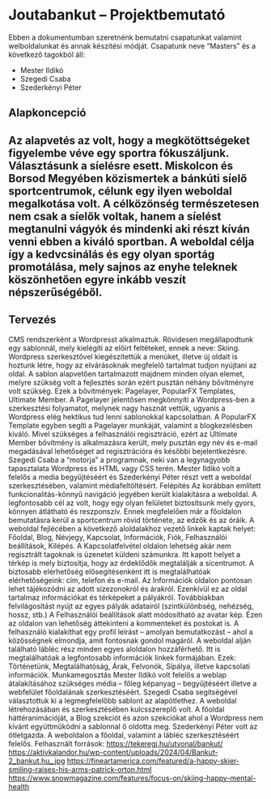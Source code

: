 # Joutabankut – Projektbemutató <br>

Ebben a dokumentumban szeretnénk bemutatni csapatunkat valamint welboldalunkat és annak készítési módját. 
Csapatunk neve “Masters” és a következő tagokból áll: 

- Mester Ildikó
- Szegedi Csaba
- Szederkényi Péter

## Alapkoncepció
Az alapvetés az volt, hogy a megkötöttségeket figyelembe véve egy sportra fókuszáljunk. Választásunk a síelésre esett. 
Miskolcon és Borsod Megyében közismertek a bánkúti síelő sportcentrumok, célunk egy ilyen weboldal megalkotása volt.
A célközönség természetesen nem csak a síelők voltak, hanem a síelést megtanulni vágyók és mindenki aki részt kíván venni ebben a kiváló sportban.
A weboldal célja így a kedvcsinálás és egy olyan sportág promotálása, mely sajnos az enyhe teleknek köszönhetően egyre inkább veszít népszerűségéből.
---
## Tervezés
CMS rendszerként a Wordpresst alkalmaztuk. Rövidesen megállapodtunk egy sablonnál, mely kielégíti az előírt feltéteket, ennek a neve: Skiing. Wordpress szerkesztővel kiegészítettük a menüket, illetve új oldalt is hoztunk létre, hogy az elvárásoknak megfelelő tartalmat tudjon nyújtani az oldal. 
A sablon alapvetően tartalmazott majdnem minden olyan elemet, melyre szükség volt a fejlesztés során ezért pusztán néhány bővítményre volt szükség. 
Ezek a bővítmények: Pagelayer, PopularFX Templates, Ultimate Member. 
A Pagelayer jelentősen megkönnyíti a Wordpress-ben a szerkesztési folyamatot, melynek nagy hasznát vettük, ugyanis a Wordpress elég hektikus tud lenni sablonokkal kapcsolatban. A PopularFX Template egyben segíti a Pagelayer munkáját, valamint a blogkezelésben kiváló. Mivel szükséges a felhasználói regisztráció, ezért az Ultimate Member bővítmény is alkalmazásra került, mely pusztán egy név és e-mail megadásával lehetőséget ad regisztrációra és későbbi bejelentkezésre.
Szegedi Csaba a “motorja” a programnak, neki van a legynagyobb tapasztalata Wordpress és HTML vagy CSS terén. Mester Ildikó volt a felelős a media begyűjtéséért és Szederkényi Péter részt vett a weboldal szerkesztésében, valamint médiafeltöltésért.
Felépítés
Az korábban említett funkcionalitás-könnyű navigáció jegyében került kialakításra a weboldal. A legfontosabb cél az volt, hogy egy olyan felületet biztosítsunk mely gyors, könnyen átlátható és reszponszív. Ennek megfelelően már a főoldalon bemutatásra kerül a sportcentrum rövid története, az edzők és az óráik.
A weboldal fejlécében a következő aloldalakhoz vezető linkek kaptak helyet: Főoldal, Blog, Névjegy, Kapcsolat, Információk, Fiók, Felhasználói beállítások, Kilépés. 
A Kapcsolatfelvétel oldalon lehetség akár nem regisztrált tagoknak is üzenetet küldeni számunkra. Itt kapott helyet a térkép is mely biztosítja, hogy az érdeklődők megtalálják a sícentrumot. A biztosabb elérhetőség elősegítésenként itt is megtalálhatóak elérhetőségeink: cím, telefon és e-mail. 
Az Információk oldalon pontosan lehet tájékozódni az adott sízezonokról és árakról. Ezenkívül ez az oldal tartalmaz információkat és térképeket a pályákról. Továbbiakban felvilágosítást nyújt az egyes pályák adatairól (szintkülönbség, nehézség, hossz, stb.) 
A Felhasználói beállítások alatt módosítható az avatar kép. Ezen az oldalon van lehetőség áttekinteni a kommenteket és postokat is. A felhasználó kialakíthat egy profil leírást – amolyan bemutatkozást – ahol a közösségnek elmondja, amit fontosnak gondol magáról. 
A weboldal alján található lábléc rész minden egyes aloldalon hozzáférhető. Itt is megtalálhatóak a legfontosabb információk linkek formájában. Ezek: Történetünk, Megtalálhatóság, Árak, Felvonók, Sípálya, illetve kapcsolati információk. 
Munkamegosztás
Mester Ildikó volt felelős a weblap átalakításához szükséges média – főleg képanyag – begyűjtéséért illetve a webfelület főoldalának szerkesztéséért. 
Szegedi Csaba segítségével választottuk ki a legmegfelelőbb sablont az alapötlethez. A weboldal létrehozásában és szerkesztésében kulcsszereplő volt. A főoldal háttéranimációját, a Blog szekciót és azon szekciókat ahol a Wordpress nem kívánt együttműködni a sablonnal ő oldotta meg. 
Szederkényi Péter volt az ötletgazda. A weboldalon a főoldal, valamint a lábléc szerkesztéséért felelős.
Felhasznált források: 
https://tekeregj.hu/utvonal/bankut/
https://aktivkalandor.hu/wp-content/uploads/2024/04/Bankut-2_bankut.hu_.jpg
https://fineartamerica.com/featured/a-happy-skier-smiling-raises-his-arms-patrick-orton.html
https://www.snowmagazine.com/features/focus-on/skiing-happy-mental-health
